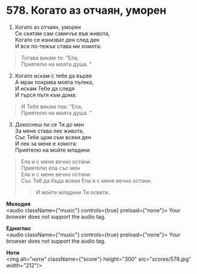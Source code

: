 # 578. Когато аз отчаян, уморен  

1. Когато аз отчаян, уморен  
Се скитам сам самичък във живота,  
Когато се изнизват ден след ден  
И все по-тежък става ми хомота:  

> Тогава викам те: "Ела,  
> Приятелю на моята душа. "  

2. Когато искам с тебе да вървя  
А мрак покрива моята пътека,  
И искам Тебе да следя  
И търся пътя към дома:  

> И Тебе викам пак: "Ела,  
> Приятелю на моята душа. "  

3. Докоснеш ли се Ти до мен  
За мене става лек живота,  
Със Тебе щом съм всеки ден  
И лек за мене е хомота:  
Приятелю на мойте младини  

> Ела и с мене вечно остани.  
> Приятелю ела със мен  
> Ела и с мене вечно остани.  
> Със Теб да бъда всеки 
> Ела и с мене вечно остани.  
>> И мойте младини Ти освети.  

__Мелодия__  
<audio className={"music"} controls={true} preload={"none"}><source src="mp3/578.mp3" type="audio/mpeg"/>
Your browser does not support the audio tag.
</audio>  

__Едноглас__  
<audio className={"music"} controls={true} preload={"none"}><source src="transp/578.mp3" type="audio/mpeg"/>
Your browser does not support the audio tag.
</audio>  

__Ноти__  
<img alt="ноти" className={"score"} height="300" src="scores/578.jpg" width="212"/>
